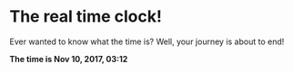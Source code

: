# The real time clock!

Ever wanted to know what the time is? Well, your journey is about to end!

**The time is Nov 10, 2017, 03:12**
